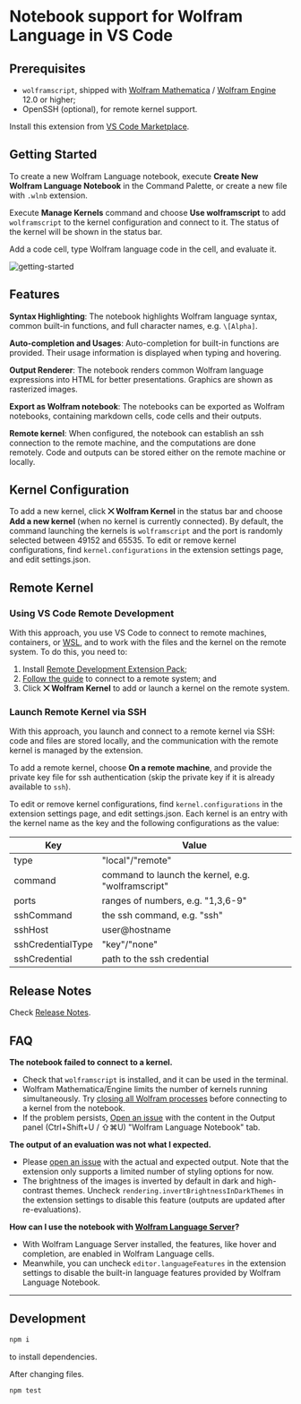 # Notebook support for Wolfram Language in VS Code

## Prerequisites

- `wolframscript`, shipped with [Wolfram Mathematica](https://www.wolfram.com/mathematica/) / [Wolfram Engine](https://www.wolfram.com/engine/) 12.0 or higher;
- OpenSSH (optional), for remote kernel support.

Install this extension from [VS Code Marketplace](https://marketplace.visualstudio.com/items?itemName=njpipeorgan.wolfram-language-notebook).

## Getting Started

To create a new Wolfram Language notebook, execute **Create New Wolfram Language Notebook** in the Command Palette, or create a new file with `.wlnb` extension.

Execute **Manage Kernels** command and choose **Use wolframscript** to add `wolframscript` to the kernel configuration and connect to it. The status of the kernel will be shown in the status bar.

Add a code cell, type Wolfram language code in the cell, and evaluate it.

![getting-started](images/getting-started.gif)

## Features

**Syntax Highlighting**: The notebook highlights Wolfram language syntax, common built-in functions, and full character names, e.g. `\[Alpha]`.

**Auto-completion and Usages**: Auto-completion for built-in functions are provided. Their usage information is displayed when typing and hovering.

**Output Renderer**: The notebook renders common Wolfram language expressions into HTML for better presentations. Graphics are shown as rasterized images.

**Export as Wolfram notebook**: The notebooks can be exported as Wolfram notebooks, containing markdown cells, code cells and their outputs.

**Remote kernel**: When configured, the notebook can establish an ssh connection to the remote machine, and the computations are done remotely. Code and outputs can be stored either on the remote machine or locally.

## Kernel Configuration

To add a new kernel, click **⨉ Wolfram Kernel** in the status bar and choose **Add a new kernel** (when no kernel is currently connected). By default, the command launching the kernels is `wolframscript` and the port is randomly selected between 49152 and 65535. To edit or remove kernel configurations, find `kernel.configurations` in the extension settings page, and edit settings.json.

## Remote Kernel

### Using VS Code Remote Development

With this approach, you use VS Code to connect to remote machines, containers, or [WSL](https://docs.microsoft.com/windows/wsl/), and to work with the files and the kernel on the remote system. To do this, you need to:

1. Install [Remote Development Extension Pack](https://marketplace.visualstudio.com/items?itemName=ms-vscode-remote.vscode-remote-extensionpack);
2. [Follow the guide](https://code.visualstudio.com/docs/remote/remote-overview#_getting-started) to connect to a remote system; and
3. Click **⨉ Wolfram Kernel** to add or launch a kernel on the remote system.

### Launch Remote Kernel via SSH

With this approach, you launch and connect to a remote kernel via SSH: code and files are stored locally, and the communication with the remote kernel is managed by the extension.

To add a remote kernel, choose **On a remote machine**, and provide the private key file for ssh authentication (skip the private key if it is already available to `ssh`).

To edit or remove kernel configurations, find `kernel.configurations` in the extension settings page, and edit settings.json. Each kernel is an entry with the kernel name as the key and the following configurations as the value:

| Key               | Value                                              |
| ----------------- | -------------------------------------------------- |
| type              | "local"/"remote"                                   |
| command           | command to launch the kernel, e.g. "wolframscript" |
| ports             | ranges of numbers, e.g. "1,3,6-9"                  |
| sshCommand        | the ssh command, e.g. "ssh"                        |
| sshHost           | user@hostname                                      |
| sshCredentialType | "key"/"none"                                       |
| sshCredential     | path to the ssh credential                         |

## Release Notes

Check [Release Notes](https://github.com/njpipeorgan/wolfram-language-notebook/wiki/Release-Notes).

## FAQ

**The notebook failed to connect to a kernel.**

- Check that `wolframscript` is installed, and it can be used in the terminal.
- Wolfram Mathematica/Engine limits the number of kernels running simultaneously. Try [closing all Wolfram processes](https://support.wolfram.com/36360) before connecting to a kernel from the notebook.
- If the problem persists, [Open an issue](https://github.com/njpipeorgan/wolfram-language-notebook/issues) with the content in the Output panel (Ctrl+Shift+U / ⇧⌘U) "Wolfram Language Notebook" tab.

**The output of an evaluation was not what I expected.**

- Please [open an issue](https://github.com/njpipeorgan/wolfram-language-notebook/issues) with the actual and expected output. Note that the extension only supports a limited number of styling options for now.
- The brightness of the images is inverted by default in dark and high-contrast themes. Uncheck `rendering.invertBrightnessInDarkThemes` in the extension settings to disable this feature (outputs are updated after re-evaluations).

**How can I use the notebook with [Wolfram Language Server](https://github.com/kenkangxgwe/lsp-wl)?**

- With Wolfram Language Server installed, the features, like hover and completion, are enabled in Wolfram Language cells.
- Meanwhile, you can uncheck `editor.languageFeatures` in the extension settings to disable the built-in language features provided by Wolfram Language Notebook.

---

## Development

```bash
npm i
```

to install dependencies.

After changing files.

```bash
npm test
```
